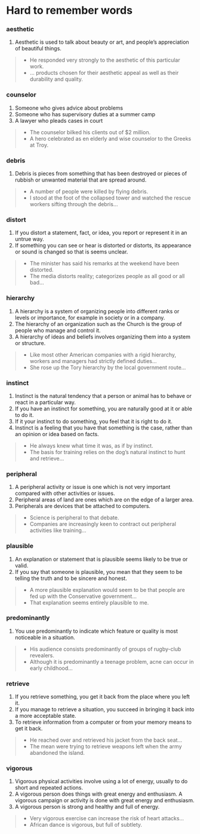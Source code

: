 # Hard to remember words

### aesthetic

1. Aesthetic is used to talk about beauty or art, and people’s appreciation of beautiful things.

> - He responded very strongly to the aesthetic of this particular work.
> - … products chosen for their aesthetic appeal as well as their durability and quality.

### counselor

1. Someone who gives advice about problems
2. Someone who has supervisory duties at a summer camp
3. A lawyer who pleads cases in court

> - The counselor bilked his clients out of $2 million.
> - A hero celebrated as en elderly and wise counselor to the Greeks at Troy.

### debris

1. Debris is pieces from something that has been destroyed or pieces of rubbish or unwanted material that are spread around.

> - A number of people were killed by flying debris.
> - I stood at the foot of the collapsed tower and watched the rescue workers sifting through the debris…

### distort

1. If you distort a statement, fact, or idea, you report or represent it in an untrue way.
2. If something you can see or hear is distorted or distorts, its appearance or sound is changed so that is seems unclear.

> - The minister has said his remarks at the weekend have been distorted.
> - The media distorts reality; categorizes people as all good or all bad…

### hierarchy

1. A hierarchy is a system of organizing people into different ranks or levels or importance, for example in society or in a company.
2. The hierarchy of an organization such as the Church is the group of people who manage and control it.
3. A hierarchy of ideas and beliefs involves organizing them into a system or structure.

> - Like most other American companies with a rigid hierarchy, workers and managers had strictly defined duties…
> - She rose up the Tory hierarchy by the local government route…

### instinct

1. Instinct is the natural tendency that a person or animal has to behave or react in a particular way.
2. If you have an instinct for something, you are naturally good at it or able to do it.
3. If it your instinct to do something, you feel that it is right to do it.
4. Instinct is a feeling that you have that something is the case, rather than an opinion or idea based on facts.

> - He always knew what time it was, as if by instinct.
> - The basis for training relies on the dog’s natural instinct to hunt and retrieve…

### peripheral

1. A peripheral activity or issue is one which is not very important compared with other activities or issues.
2. Peripheral areas of land are ones which are on the edge of a larger area.
3. Peripherals are devices that be attached to computers.

> - Science is peripheral to that debate.
> - Companies are increasingly keen to contract out peripheral activities like training…

### plausible

1. An explanation or statement that is plausible seems likely to be true or valid.
2. If you say that someone is plausible, you mean that they seem to be telling the truth and to be sincere and honest.

> - A more plausible explanation would seem to be that people are fed up with the Conservative government…
> - That explanation seems entirely plausible to me.

### predominantly

1. You use predominantly to indicate which feature or quality is most noticeable in a situation.

> - His audience consists predominantly of groups of rugby-club revealers.
> - Although it is predominantly a teenage problem, acne can occur in early childhood…

### retrieve

1. If you retrieve something, you get it back from the place where you left it.
2. If you manage to retrieve a situation, you succeed in bringing it back into a more acceptable state.
3. To retrieve information from a computer or from your memory means to get it back.

> - He reached over and retrieved his jacket from the back seat…
> - The mean were trying to retrieve weapons left when the army abandoned the island.

### vigorous

1. Vigorous physical activities involve using a lot of energy, usually to do short and repeated actions.
2. A vigorous person does things with great energy and enthusiasm. A vigorous campaign or activity is done with great energy and enthusiasm.
3. A vigorous person is strong and healthy and full of energy.

> - Very vigorous exercise can increase the risk of heart attacks…
> - African dance is vigorous, but full of subtlety.
